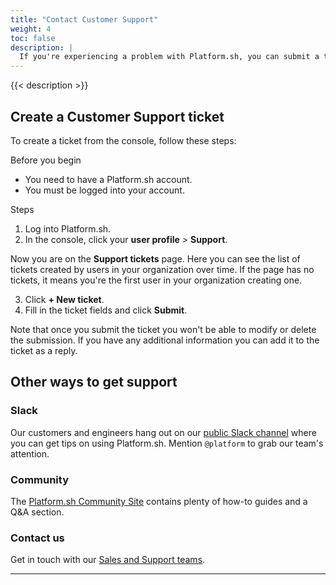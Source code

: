 ```yaml
---
title: "Contact Customer Support"
weight: 4
toc: false
description: |
  If you're experiencing a problem with Platform.sh, you can submit a ticket to our Customer Support team.
---
```


{{< description >}}


## Create a Customer Support ticket

To create a ticket from the console, follow these steps:

Before you begin

* You need to have a Platform.sh account.
* You must be logged into your account.

Steps

1. Log into Platform.sh.
2. In the console, click your **user profile** > **Support**.

Now you are on the **Support tickets** page.
Here you can see the list of tickets created by users in your organization over time.
If the page has no tickets, it means you're the first user in your organization creating one.

3. Click **+ New ticket**.
4. Fill in the ticket fields and click **Submit**.

Note that once you submit the ticket you won't be able to modify or delete the submission.
If you have any additional information you can add it to the ticket as a reply.

## Other ways to get support

### Slack

Our customers and engineers hang out on our [public Slack channel](https://chat.platform.sh/) where you can get tips on using Platform.sh.
Mention `@platform` to grab our team's attention.

### Community

The [Platform.sh Community Site](https://community.platform.sh/) contains plenty of how-to guides and a Q&A section.

### Contact us

Get in touch with our [Sales and Support teams](https://platform.sh/contact/).

---
